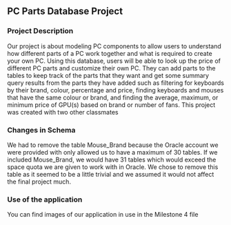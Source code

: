 
## PC Parts Database Project

### Project Description

Our project is about modeling PC components to allow users to understand how different parts of a PC work together and what is required to create your own PC. Using this database, users will be able to look up the price of different PC parts and customize their own PC. They can add parts to the tables to keep track of the parts that they want and get some summary query results from the parts they have added such as filtering for keyboards by their brand, colour, percentage and price, finding keyboards and mouses that have the same colour or brand, and finding the average, maximum, or minimum price of GPU(s) based on brand or number of fans. This project was created with two other classmates

### Changes in Schema

We had to remove the table Mouse_Brand because the Oracle account we were provided with only allowed us to have a maximum of 30 tables. If we included Mouse_Brand, we would have 31 tables which would exceed the space quota we are given to work with in Oracle. We chose to remove this table as it seemed to be a little trivial and we assumed it would not affect the final project much.


### Use of the application

You can find images of our application in use in the Milestone 4 file
